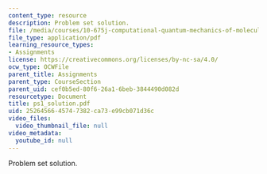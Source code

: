 ```yaml
---
content_type: resource
description: Problem set solution.
file: /media/courses/10-675j-computational-quantum-mechanics-of-molecular-and-extended-systems-fall-2004/2526456645747382ca73e99cb071d36c_ps1_solution.pdf
file_type: application/pdf
learning_resource_types:
- Assignments
license: https://creativecommons.org/licenses/by-nc-sa/4.0/
ocw_type: OCWFile
parent_title: Assignments
parent_type: CourseSection
parent_uid: cef0b5ed-80f6-26a1-6beb-3844490d082d
resourcetype: Document
title: ps1_solution.pdf
uid: 25264566-4574-7382-ca73-e99cb071d36c
video_files:
  video_thumbnail_file: null
video_metadata:
  youtube_id: null
---
```

Problem set solution.